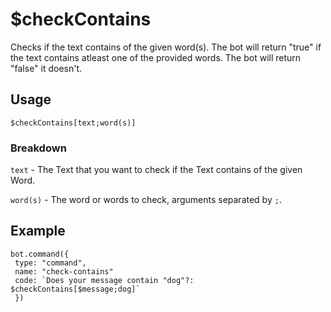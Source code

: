 # $checkContains
Checks if the text contains of the given word(s). The bot will return "true" if the text contains atleast one of the provided words. The bot will return "false" it doesn't.

## Usage
```$checkContains[text;word(s)]```

### Breakdown
`text` - The Text that you want to check if the Text contains of the given Word.

`word(s)` - The word or words to check, arguments separated by `;`.

## Example
```
bot.command({
 type: "command",
 name: "check-contains"
 code: `Does your message contain "dog"?: $checkContains[$message;dog]`
 })
````
